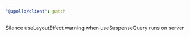 ```yaml
---
'@apollo/client': patch
---
```


Silence useLayoutEffect warning when useSuspenseQuery runs on server
